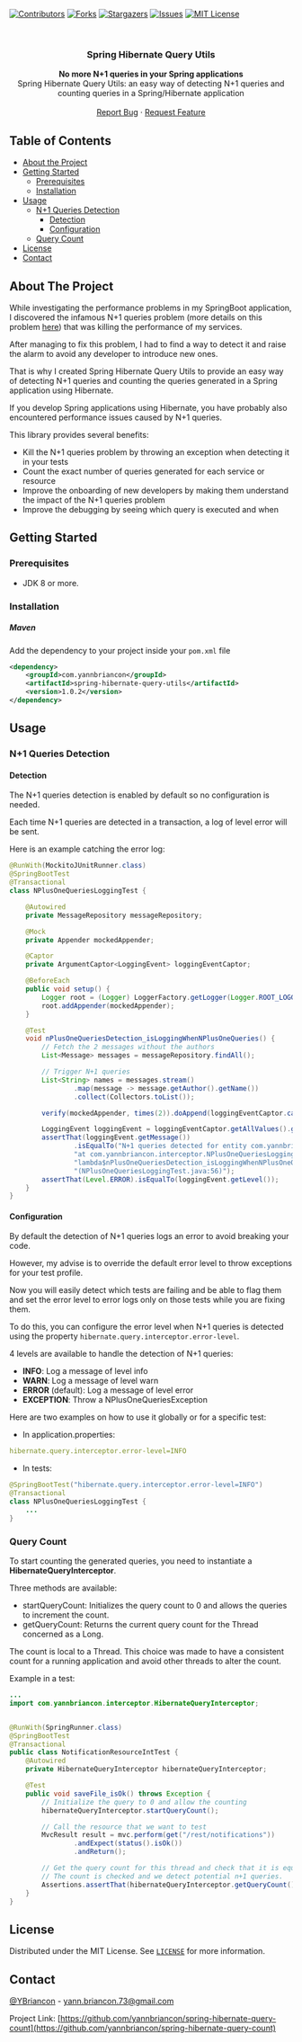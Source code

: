 <!-- PROJECT SHIELDS -->
<!--
*** I'm using markdown "reference style" links for readability.
*** Reference links are enclosed in brackets [ ] instead of parentheses ( ).
*** See the bottom of this document for the declaration of the reference variables
*** for contributors-url, forks-url, etc. This is an optional, concise syntax you may use.
*** https://www.markdownguide.org/basic-syntax/#reference-style-links
-->
[![Contributors][contributors-shield]][contributors-url]
[![Forks][forks-shield]][forks-url]
[![Stargazers][stars-shield]][stars-url]
[![Issues][issues-shield]][issues-url]
[![MIT License][license-shield]][license-url]


<!-- PROJECT LOGO -->
<br />
<p align="center">

  <h3 align="center">Spring Hibernate Query Utils</h3>

  <p align="center">
    <b>No more N+1 queries in your Spring applications</b>
    <br />
    Spring Hibernate Query Utils: an easy way of detecting N+1 queries and counting queries in a Spring/Hibernate application 
    <br />
    <br />
    <a href="https://github.com/yannbriancon/spring-hibernate-query-count/issues">Report Bug</a>
    ·
    <a href="https://github.com/yannbriancon/spring-hibernate-query-count/issues">Request Feature</a>
  </p>
</p>



<!-- TABLE OF CONTENTS -->
## Table of Contents

* [About the Project](#about-the-project)
* [Getting Started](#getting-started)
  * [Prerequisites](#prerequisites)
  * [Installation](#installation)
* [Usage](#usage)
  * [N+1 Queries Detection](#n1-queries-detection)
    * [Detection](#detection)
    * [Configuration](#configuration)
  * [Query Count](#query-count)
* [License](#license)
* [Contact](#contact)



<!-- ABOUT THE PROJECT -->
## About The Project

While investigating the performance problems in my SpringBoot application, I discovered the infamous N+1 queries problem (more details on this problem [here](https://medium.com/@mansoor_ali/hibernate-n-1-queries-problem-8a926b69f618)) that was killing the performance of my services.

After managing to fix this problem, I had to find a way to detect it and raise the alarm to avoid any developer to introduce new ones.

That is why I created Spring Hibernate Query Utils to provide an easy way of detecting N+1 queries and counting the queries generated in a Spring application using Hibernate.

If you develop Spring applications using Hibernate, you have probably also encountered performance issues caused by N+1 queries.

This library provides several benefits:

* Kill the N+1 queries problem by throwing an exception when detecting it in your tests
* Count the exact number of queries generated for each service or resource
* Improve the onboarding of new developers by making them understand the impact of the N+1 queries problem
* Improve the debugging by seeing which query is executed and when


<!-- GETTING STARTED -->
## Getting Started

### Prerequisites

* JDK 8 or more.  

### Installation
##### Maven

Add the dependency to your project inside your `pom.xml` file
```xml
<dependency>
    <groupId>com.yannbriancon</groupId>
    <artifactId>spring-hibernate-query-utils</artifactId>
    <version>1.0.2</version>
</dependency>
```


<!-- USAGE -->
## Usage

### N+1 Queries Detection

#### Detection

The N+1 queries detection is enabled by default so no configuration is needed.

Each time N+1 queries are detected in a transaction, a log of level error will be sent.

Here is an example catching the error log:

```java
@RunWith(MockitoJUnitRunner.class)
@SpringBootTest
@Transactional
class NPlusOneQueriesLoggingTest {

    @Autowired
    private MessageRepository messageRepository;

    @Mock
    private Appender mockedAppender;

    @Captor
    private ArgumentCaptor<LoggingEvent> loggingEventCaptor;

    @BeforeEach
    public void setup() {
        Logger root = (Logger) LoggerFactory.getLogger(Logger.ROOT_LOGGER_NAME);
        root.addAppender(mockedAppender);
    }

    @Test
    void nPlusOneQueriesDetection_isLoggingWhenNPlusOneQueries() {
        // Fetch the 2 messages without the authors
        List<Message> messages = messageRepository.findAll();

        // Trigger N+1 queries
        List<String> names = messages.stream()
                .map(message -> message.getAuthor().getName())
                .collect(Collectors.toList());

        verify(mockedAppender, times(2)).doAppend(loggingEventCaptor.capture());

        LoggingEvent loggingEvent = loggingEventCaptor.getAllValues().get(0);
        assertThat(loggingEvent.getMessage())
                .isEqualTo("N+1 queries detected for entity com.yannbriancon.utils.entity.User " +
                "at com.yannbriancon.interceptor.NPlusOneQueriesLoggingTest." +
                "lambda$nPlusOneQueriesDetection_isLoggingWhenNPlusOneQueries$0" +
                "(NPlusOneQueriesLoggingTest.java:56)");
        assertThat(Level.ERROR).isEqualTo(loggingEvent.getLevel());
    }
}
```

#### Configuration

By default the detection of N+1 queries logs an error to avoid breaking your code. 

However, my advise is to override the default error level to throw exceptions for your test profile. 

Now you will easily detect which tests are failing and be able to flag them and set the error level to error logs only on 
those tests while you are fixing them.

To do this, you can configure the error level when N+1 queries is detected using the property `hibernate.query.interceptor.error-level`. 

4 levels are available to handle the detection of N+1 queries:

* **INFO**: Log a message of level info
* **WARN**: Log a message of level warn
* **ERROR** (default): Log a message of level error
* **EXCEPTION**: Throw a NPlusOneQueriesException

Here are two examples on how to use it globally or for a specific test:

* In application.properties:
```yaml
hibernate.query.interceptor.error-level=INFO
```

* In tests:
```java
@SpringBootTest("hibernate.query.interceptor.error-level=INFO")
@Transactional
class NPlusOneQueriesLoggingTest {
    ...
}
```

### Query Count

To start counting the generated queries, you need to instantiate a **HibernateQueryInterceptor**.

Three methods are available:
* startQueryCount: Initializes the query count to 0 and allows the queries to increment the count.
* getQueryCount: Returns the current query count for the Thread concerned as a Long.

The count is local to a Thread. This choice was made to have a consistent count for a running application and avoid other threads to alter the count.

Example in a test:

```java
...
import com.yannbriancon.interceptor.HibernateQueryInterceptor;


@RunWith(SpringRunner.class)
@SpringBootTest
@Transactional
public class NotificationResourceIntTest {
    @Autowired
    private HibernateQueryInterceptor hibernateQueryInterceptor;

    @Test
    public void saveFile_isOk() throws Exception {
        // Initialize the query to 0 and allow the counting
        hibernateQueryInterceptor.startQueryCount();

        // Call the resource that we want to test
        MvcResult result = mvc.perform(get("/rest/notifications"))
                .andExpect(status().isOk())
                .andReturn();

        // Get the query count for this thread and check that it is equal to the number of query you expect, let's say 4.
        // The count is checked and we detect potential n+1 queries.
        Assertions.assertThat(hibernateQueryInterceptor.getQueryCount()).isEqualTo(4);
    }
}
```



<!-- LICENSE -->
## License

Distributed under the MIT License. See [`LICENSE`][license-url] for more information.



<!-- CONTACT -->
## Contact

[@YBriancon](https://twitter.com/YBriancon) - yann.briancon.73@gmail.com

Project Link: [https://github.com/yannbriancon/spring-hibernate-query-count](https://github.com/yannbriancon/spring-hibernate-query-count)


<!-- MARKDOWN LINKS & IMAGES -->
<!-- https://www.markdownguide.org/basic-syntax/#reference-style-links -->
[contributors-shield]: https://img.shields.io/github/contributors/yannbriancon/spring-hibernate-query-count.svg?style=flat-square
[contributors-url]: https://github.com/yannbriancon/spring-hibernate-query-count/graphs/contributors
[forks-shield]: https://img.shields.io/github/forks/yannbriancon/spring-hibernate-query-count.svg?style=flat-square
[forks-url]: https://github.com/yannbriancon/spring-hibernate-query-count/network/members
[stars-shield]: https://img.shields.io/github/stars/yannbriancon/spring-hibernate-query-count.svg?style=flat-square
[stars-url]: https://github.com/yannbriancon/spring-hibernate-query-count/stargazers
[issues-shield]: https://img.shields.io/github/issues/yannbriancon/spring-hibernate-query-count.svg?style=flat-square
[issues-url]: https://github.com/yannbriancon/spring-hibernate-query-count/issues
[license-shield]: https://img.shields.io/github/license/yannbriancon/spring-hibernate-query-count.svg?style=flat-square
[license-url]: https://github.com/yannbriancon/spring-hibernate-query-count/blob/master/LICENSE
